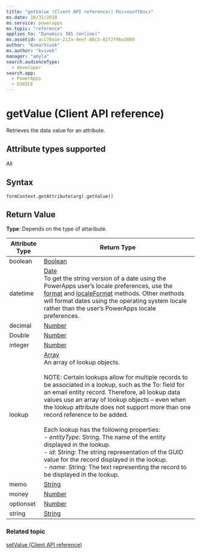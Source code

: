 ```yaml
---
title: "getValue (Client API reference)| MicrosoftDocs"
ms.date: 10/31/2018
ms.service: powerapps
ms.topic: "reference"
applies_to: "Dynamics 365 (online)"
ms.assetid: acc78a1e-212a-4eef-88c5-8272f9ba3009
author: "KumarVivek"
ms.author: "kvivek"
manager: "amyla"
search.audienceType: 
  - developer
search.app: 
  - PowerApps
  - D365CE
---
```

# getValue (Client API reference)

Retrieves the data value for an attribute.

## Attribute types supported

All

## Syntax

`formContext.getAttribute(arg).getValue()`

## Return Value

**Type**: Depends on the type of attaribute. 

| Attribute Type | Return Type| 
|----|-----|
| boolean | [Boolean](https://msdn.microsoft.com/library/t7bkhaz6.aspx) |
| datetime| [Date](https://msdn.microsoft.com/library/cd9w2te4.aspx)<br/> To get the string version of a date using the PowerApps user’s locale preferences, use the [format](https://msdn.microsoft.com/library/bb384009.aspx) and [localeFormat](https://msdn.microsoft.com/library/bb383816.aspx) methods. Other methods will format dates using the operating system locale rather than the user’s PowerApps locale preferences. | 
| decimal| [Number](https://msdn.microsoft.com/library/dwab3ed2.aspx)| 
| Double | [Number](https://msdn.microsoft.com/library/dwab3ed2.aspx)| 
| integer | [Number](https://msdn.microsoft.com/library/dwab3ed2.aspx)|
| lookup | [Array](https://msdn.microsoft.com/library/k4h76zbx.aspx) <br/>An array of lookup objects.<br/><br/>NOTE: Certain lookups allow for multiple records to be associated in a lookup, such as the To: field for an email entity record. Therefore, all lookup data values use an array of lookup objects – even when the lookup attribute does not support more than one record reference to be added. <br/><br/>Each lookup has the following properties:<br/>- *entityType*: String. The name of the entity displayed in the lookup.<br/>- *id*: String: The string representation of the GUID value for the record displayed in the lookup.<br/>- *name*: String: The text representing the record to be displayed in the lookup.|
| memo  | [String](https://msdn.microsoft.com/library/ecczf11c.aspx)  |
| money| [Number](https://msdn.microsoft.com/library/dwab3ed2.aspx)  |
| optionset | [Number](https://msdn.microsoft.com/library/dwab3ed2.aspx)  |
| string | [String](https://msdn.microsoft.com/library/ecczf11c.aspx) |


### Related topic
[setValue (Client API reference)](setValue.md)
